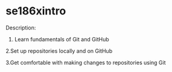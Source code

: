 # se186xintro

Description:
1. Learn fundamentals of Git and GitHub

2.Set up repositories locally and on GitHub

3.Get comfortable with making changes to repositories using Git
